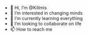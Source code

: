 - 👋 Hi, I’m @Killmis
- 👀 I’m interested in changing minds
- 🌱 I’m currently learning everything
- 💞️ I’m looking to collaborate on life
- 📫 How to reach me 

<!---
Killmis/Killmis is a ✨ special ✨ repository because its `README.md` (this file) appears on your GitHub profile.
You can click the Preview link to take a look at your changes.
--->
